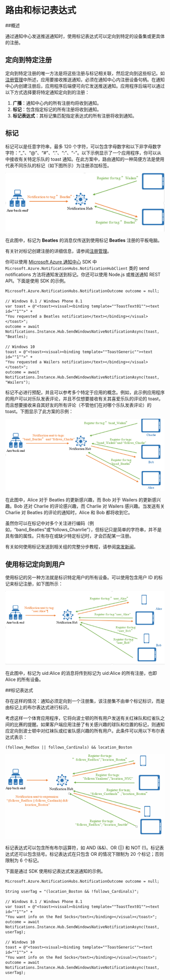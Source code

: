 <properties
	pageTitle="路由和标记表达式"
	description="本主题介绍 Azure 通知中心的路由和标记表达式。"
	services="notification-hubs"
	documentationCenter=".net"
	authors="wesmc7777"
	manager="dwrede"
	editor=""/>

<tags
	ms.service="notification-hubs"
	ms.date="11/25/2015"
	wacn.date="01/14/2016"/>

# 路由和标记表达式

##概述

通过通知中心发送推送通知时，使用标记表达式可以定向到特定的设备集或更具体的注册。


## 定向到特定注册

定向到特定注册的唯一方法是将这些注册与标记相关联，然后定向到这些标记。如[注册管理](/documentation/articles/notification-hubs-registration-management.md)中所述，应用要接收推送通知，必须在通知中心内注册设备句柄。在通知中心内创建注册后，应用程序后端便可向它发送推送通知。应用程序后端可以通过以下方式选择要将特定通知定向到的注册：

1. **广播**：通知中心内的所有注册均将收到通知。
2. **标记**：包含指定标记的所有注册将收到通知。
3. **标记表达式**：其标记集匹配指定表达式的所有注册将收到通知。

## 标记

标记可以是任意字符串，最多 120 个字符，可以包含字母数字和以下非字母数字字符：“\_”、“@”、“#”、“.”、“:”、“-”。以下示例显示了一个应用程序，你可以从中接收有关特定乐队的 toast 通知。在此方案中，路由通知的一种简便方法是使用代表不同乐队的标记（如下图所示）为注册添加标签。

![](./media/notification-hubs-routing-tag-expressions/notification-hubs-tags.png)

在此图中，标记为 **Beatles** 的消息仅传送到使用标记 **Beatles** 注册的平板电脑。

有关针对标记创建注册的详细信息，请参阅[注册管理](/documentation/articles/notification-hubs-registration-management)。

你可以使用 [Microsoft Azure 通知中心](https://www.nuget.org/packages/Microsoft.Azure.NotificationHubs/) SDK 中 `Microsoft.Azure.NotificationHubs.NotificationHubClient` 类的 send notifications 方法将通知发送到标记。你还可以使用 Node.js 或推送通知 REST API。下面是使用 SDK 的示例。


	Microsoft.Azure.NotificationHubs.NotificationOutcome outcome = null;

	// Windows 8.1 / Windows Phone 8.1
	var toast = @"<toast><visual><binding template=""ToastText01""><text id=""1"">" +
	"You requested a Beatles notification</text></binding></visual></toast>";
	outcome = await Notifications.Instance.Hub.SendWindowsNativeNotificationAsync(toast, "Beatles);

	// Windows 10
	toast = @"<toast><visual><binding template=""ToastGeneric""><text id=""1"">" +
	"You requested a Wailers notification</text></binding></visual></toast>";
	outcome = await Notifications.Instance.Hub.SendWindowsNativeNotificationAsync(toast, "Wailers");




标记不必进行预配，并且可以参考多个特定于应用的概念。例如，此示例应用程序的用户可以对乐队发表评论，并且不仅想要接收有关其喜爱乐队的评论的 toast，而且想要接收来自其好友的所有评论（不管他们在对哪个乐队发表评论）的 toast。下图显示了此方案的示例：



![](./media/notification-hubs-routing-tag-expressions/notification-hubs-tags2.png)

在此图中，Alice 对于 Beatles 的更新感兴趣，而 Bob 对于 Wailers 的更新感兴趣。Bob 还对 Charlie 的评论感兴趣，而 Charlie 对 Wailers 感兴趣。当发送有关 Charlie 对 Beatles 的评论的通知时，Alice 和 Bob 都将收到它。

虽然你可以在标记中对多个关注进行编码（例如，“band\_Beatles”或“follows\_Chanrlie”），但标记只是简单的字符串，并不是具有值的属性。只有存在或缺少特定标记时，才会匹配某一注册。

有关如何使用标记发送到相关组的完整分步教程，请参阅[突发新闻](/documentation/articles/notification-hubs-windows-store-dotnet-send-breaking-news.md)。


## 使用标记定向到用户

使用标记的另一种方法就是标识特定用户的所有设备。可以使用包含用户 ID 的标记来标记注册，如下图所示：


![](./media/notification-hubs-routing-tag-expressions/notification-hubs-tags3.png)

在此图中，标记为 uid:Alice 的消息将传到标记为 uid:Alice 的所有注册，也即 Alice 的所有设备。


##标记表达式

存在这样的情况：通知必须定向到一个注册集，该注册集不由单个标记标识，而是由标记上的布尔表达式进行标识。

考虑这样一个体育应用程序，它将向波士顿的所有用户发送有关红袜队和红雀队之间的比赛的提醒。如果客户端应用注册了有关感兴趣的球队和位置的标记，则通知应定向到波士顿中对红袜队或红雀队感兴趣的所有用户。此条件可以用以下布尔表达式表示：

	(follows_RedSox || follows_Cardinals) && location_Boston


![](./media/notification-hubs-routing-tag-expressions/notification-hubs-tags4.png)

标记表达式可以包含所有布尔运算符，如 AND (&&)、OR (||) 和 NOT (!)。标记表达式还可以包含括号。标记表达式在只包含 OR 的情况下限制为 20 个标记；否则限制为 6 个标记。

下面是通过 SDK 使用标记表达式发送通知的示例。


	Microsoft.Azure.NotificationHubs.NotificationOutcome outcome = null;

	String userTag = "(location_Boston && !follows_Cardinals)";	

	// Windows 8.1 / Windows Phone 8.1
	var toast = @"<toast><visual><binding template=""ToastText01""><text id=""1"">" +
	"You want info on the Red Socks</text></binding></visual></toast>";
	outcome = await Notifications.Instance.Hub.SendWindowsNativeNotificationAsync(toast, userTag);

	// Windows 10
	toast = @"<toast><visual><binding template=""ToastGeneric""><text id=""1"">" +
	"You want info on the Red Socks</text></binding></visual></toast>";
	outcome = await Notifications.Instance.Hub.SendWindowsNativeNotificationAsync(toast, userTag);

<!---HONumber=Mooncake_0104_2016-->
